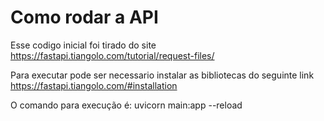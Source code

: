 # Como rodar a API

Esse codigo inicial foi tirado do site https://fastapi.tiangolo.com/tutorial/request-files/

Para executar pode ser necessario instalar as bibliotecas do seguinte link https://fastapi.tiangolo.com/#installation

O comando para execução é: 
uvicorn main:app --reload
